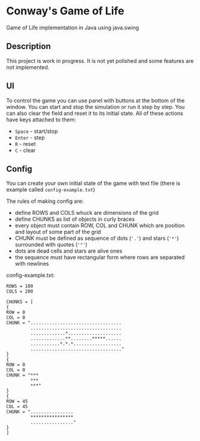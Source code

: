 # Conway's Game of Life

Game of Life implementation in Java using java.swing

## Description

This project is work in progress. It is not yet polished and some features are not implemented.

## UI

To control the game you can use panel with buttons at the bottom of the window.
You can start and stop the simulation or run it step by step. You can also clear the field and reset it to its initial state.
All of these actions have keys attached to them:
- ```Space``` - start/stop
- ```Enter``` - step
- ```R``` - reset
- ```C``` - clear

## Config

You can create your own initial state of the game with text file
(there is example called ```config-example.txt```)

The rules of making config are:

- define ROWS and COLS whuck are dimensions of the grid
- define CHUNKS as list of objects in curly braces
- every object must contain ROW, COL and CHUNK which are position and layout of some part of the grid
- CHUNK must be defined as sequence of dots (```'.'```) and stars (```'*'```) surrounded with quotes (```'"'```)
- dots are dead cells and stars are alive ones
- the sequence must have rectangular form where rows are separated with newlines

config-example.txt:
```
ROWS = 100
COLS = 200

CHUNKS = [
{
ROW = 0
COL = 0
CHUNK = "..................................
         ..................................
         .............*....................
         .............**........*****......
         ...........*.*.*..................
         .................................."
}
{
ROW = 0
COL = 0
CHUNK = "***
         ***
         ***"
}
{
ROW = 45
COL = 45
CHUNK = "................
         ****************
         ................"
}
]
```


